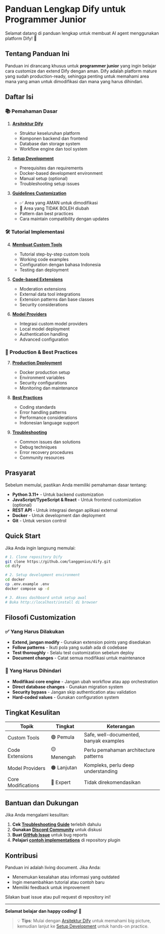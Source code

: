 # Panduan Lengkap Dify untuk Programmer Junior

Selamat datang di panduan lengkap untuk membuat AI agent menggunakan platform Dify! 🚀

## Tentang Panduan Ini

Panduan ini dirancang khusus untuk **programmer junior** yang ingin belajar cara customize dan extend Dify dengan aman. Dify adalah platform mature yang sudah production-ready, sehingga penting untuk memahami area mana yang aman untuk dimodifikasi dan mana yang harus dihindari.

## Daftar Isi

### 📚 Pemahaman Dasar
1. **[Arsitektur Dify](./01-arsitektur-dify.md)**
   - Struktur keseluruhan platform
   - Komponen backend dan frontend
   - Database dan storage system
   - Workflow engine dan tool system

2. **[Setup Development](./02-setup-development.md)**
   - Prerequisites dan requirements
   - Docker-based development environment
   - Manual setup (optional)
   - Troubleshooting setup issues

3. **[Guidelines Customization](./03-customization-guidelines.md)**
   - ✅ Area yang AMAN untuk dimodifikasi
   - 🚫 Area yang TIDAK BOLEH diubah
   - Pattern dan best practices
   - Cara maintain compatibility dengan updates

### 🛠️ Tutorial Implementasi
4. **[Membuat Custom Tools](./04-membuat-custom-tools.md)**
   - Tutorial step-by-step custom tools
   - Working code examples
   - Configuration dengan bahasa Indonesia
   - Testing dan deployment

5. **[Code-based Extensions](./05-code-based-extensions.md)**
   - Moderation extensions
   - External data tool integrations
   - Extension patterns dan base classes
   - Security considerations

6. **[Model Providers](./06-model-providers.md)**
   - Integrasi custom model providers
   - Local model deployment
   - Authentication handling
   - Advanced configuration

### 🚀 Production & Best Practices
7. **[Production Deployment](./07-production-deployment.md)**
   - Docker production setup
   - Environment variables
   - Security configurations
   - Monitoring dan maintenance

8. **[Best Practices](./08-best-practices.md)**
   - Coding standards
   - Error handling patterns
   - Performance considerations
   - Indonesian language support

9. **[Troubleshooting](./09-troubleshooting.md)**
   - Common issues dan solutions
   - Debug techniques
   - Error recovery procedures
   - Community resources

## Prasyarat

Sebelum memulai, pastikan Anda memiliki pemahaman dasar tentang:

- **Python 3.11+** - Untuk backend customization
- **JavaScript/TypeScript & React** - Untuk frontend customization (optional)
- **REST API** - Untuk integrasi dengan aplikasi external
- **Docker** - Untuk development dan deployment
- **Git** - Untuk version control

## Quick Start

Jika Anda ingin langsung memulai:

```bash
# 1. Clone repository Dify
git clone https://github.com/langgenius/dify.git
cd dify

# 2. Setup development environment
cd docker
cp .env.example .env
docker compose up -d

# 3. Akses dashboard untuk setup awal
# Buka http://localhost/install di browser
```

## Filosofi Customization

### ✅ Yang Harus Dilakukan
- **Extend, jangan modify** - Gunakan extension points yang disediakan
- **Follow patterns** - Ikuti pola yang sudah ada di codebase
- **Test thoroughly** - Selalu test customization sebelum deploy
- **Document changes** - Catat semua modifikasi untuk maintenance

### 🚫 Yang Harus Dihindari
- **Modifikasi core engine** - Jangan ubah workflow atau app orchestration
- **Direct database changes** - Gunakan migration system
- **Security bypass** - Jangan skip authentication atau validation
- **Hard-coded values** - Gunakan configuration system

## Tingkat Kesulitan

| Topik | Tingkat | Keterangan |
|-------|---------|------------|
| Custom Tools | 🟢 Pemula | Safe, well-documented, banyak examples |
| Code Extensions | 🟡 Menengah | Perlu pemahaman architecture patterns |
| Model Providers | 🟠 Lanjutan | Kompleks, perlu deep understanding |
| Core Modifications | 🔴 Expert | Tidak direkomendasikan |

## Bantuan dan Dukungan

Jika Anda mengalami kesulitan:

1. **Cek [Troubleshooting Guide](./09-troubleshooting.md)** terlebih dahulu
2. **Gunakan [Discord Community](https://discord.gg/FngNHpbcY7)** untuk diskusi
3. **Buat [GitHub Issue](https://github.com/langgenius/dify/issues)** untuk bug reports
4. **Pelajari [contoh implementations](https://github.com/langgenius/dify-plugins)** di repository plugin

## Kontribusi

Panduan ini adalah living document. Jika Anda:
- Menemukan kesalahan atau informasi yang outdated
- Ingin menambahkan tutorial atau contoh baru
- Memiliki feedback untuk improvement

Silakan buat issue atau pull request di repository ini!

---

**Selamat belajar dan happy coding!** 🎉

> 💡 **Tips**: Mulai dengan [Arsitektur Dify](./01-arsitektur-dify.md) untuk memahami big picture, kemudian lanjut ke [Setup Development](./02-setup-development.md) untuk hands-on practice.